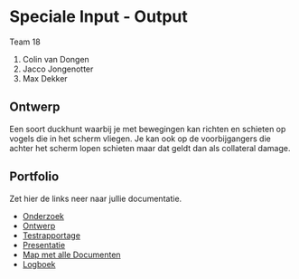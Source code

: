 # Speciale Input - Output
Team 18
1. Colin van Dongen
2. Jacco Jongenotter
3. Max Dekker

## Ontwerp
Een soort duckhunt waarbij je met bewegingen kan richten en schieten op vogels die in het scherm vliegen. Je kan ook op de voorbijgangers die achter het scherm lopen schieten maar dat geldt dan als collateral damage.

## Portfolio
Zet hier de links neer naar jullie documentatie.

* [Onderzoek](https://docs.google.com/document/d/1hZRJcuzcIoQl1e__cVOskV5ajw_9Xp_JbG55W3VJ-oY/edit?usp=sharing)
* [Ontwerp]()
* [Testrapportage]()
* [Presentatie]()
* [Map met alle Documenten]()
* [Logboek]()

